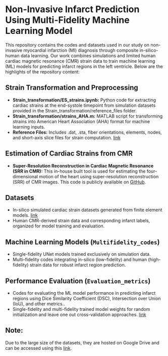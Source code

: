 # Non-Invasive Infarct Prediction Using Multi-Fidelity Machine Learning Model
This repository contains the codes and datasets used in our study on non-invasive myocardial infarction (MI) diagnosis through composite in-silico-human data learning. Our work combines simulations and limited human cardiac magnetic resonance (CMR) strain data to train machine learning (ML) models for predicting infarct regions in the left ventricle. Below are the highlights of the repository content:
## Strain Transformation and Preprocessing
* **Strain_transformation/ES_strains.ipynb:** Python code for extracting cardiac strains at the end-systole timepoint from simulation datasets provided in the Strain_transformation/reference_files folder.
* **Strain_transformation/strains_AHA.m:** MATLAB script for transforming strains into American Heart Association (AHA) format for machine learning inputs.
* **Reference Files:** Includes .dat, .sta, fiber orientations, elements, nodes, and short-axis slice files for strain computation. [link](https://drive.google.com/drive/folders/1SV6Owg5v7aOsDtsXI9JdyM3tQ-Do-l4J?usp=drive_link)

## Estimation of Cardiac Strains from CMR
* **Super-Resolution Reconstruction in Cardiac Magnetic Resonance (SRR in CMR):** This in-house built tool is used for estimating the four-dimensional motion of the heart using super-resolution reconstruction (SRR) of CMR images. This code is publicly available on [GitHub](https://github.com/Tanmay24Mukh/SRR_in_CMR.git).

## Datasets
* In-silico simulated cardiac strain datasets generated from finite element models. [link](https://drive.google.com/drive/folders/1SV6Owg5v7aOsDtsXI9JdyM3tQ-Do-l4J?usp=drive_link)
* Human CMR-derived strain data and corresponding infarct labels, organized for model training and evaluation.

## Machine Learning Models (`Multifidelity_codes`)
*	Single-fidelity UNet models trained exclusively on simulation data.
*	Multi-fidelity codes integrating in-silico (low-fidelity) and human (high-fidelity) strain data for robust infarct region prediction.


## Performance Evaluation (`Evaluation_metrics`)
*	Codes for evaluating the ML model performance in predicting infarct regions using Dice Similarity Coefficient (DSC), Intersection over Union (IoU), and other metrics..
*	Single-fidelity and multi-fidelity trained model weights for random initialization and leave one out cross-validation approaches. [link](https://drive.google.com/drive/folders/1SV6Owg5v7aOsDtsXI9JdyM3tQ-Do-l4J?usp=drive_link)

## Note: 
Due to the large size of the datasets, they are hosted on Google Drive and can be accessed using this [link](https://drive.google.com/drive/folders/1SV6Owg5v7aOsDtsXI9JdyM3tQ-Do-l4J?usp=drive_link).
